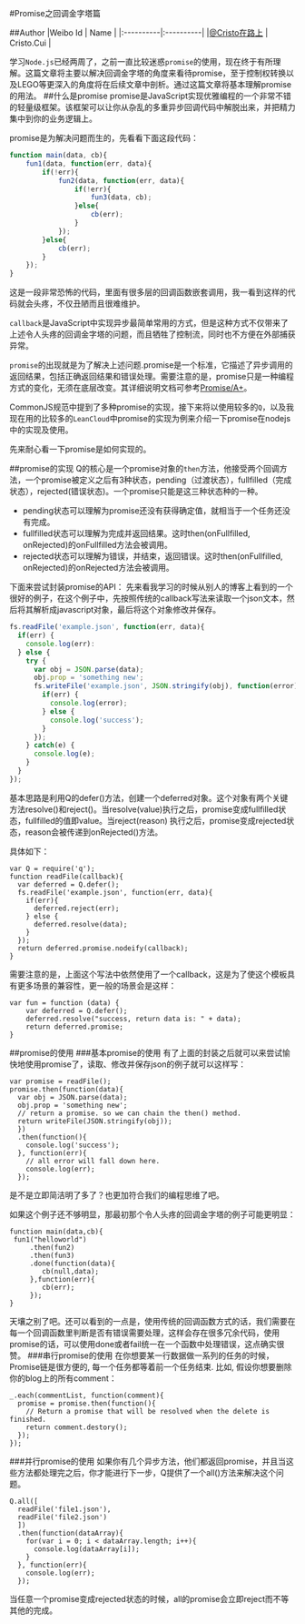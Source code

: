 #Promise之回调金字塔篇

##Author
|Weibo Id | Name |
|:----------|:----------|
|[@Cristo在路上](http://www.weibo.com/2150756497) | Cristo.Cui |

学习`Node.js`已经两周了，之前一直比较迷惑`promise`的使用，现在终于有所理解。这篇文章将主要以解决回调金字塔的角度来看待promise，至于控制权转换以及LEGO等更深入的角度将在后续文章中剖析。通过这篇文章将基本理解promise的用法。
##什么是promise
promise是JavaScript实现优雅编程的一个非常不错的轻量级框架。该框架可以让你从杂乱的多重异步回调代码中解脱出来，并把精力集中到你的业务逻辑上。

promise是为解决问题而生的，先看看下面这段代码：

```JavaScript
function main(data, cb){
	fun1(data, function(err, data){
		if(!err){
      		fun2(data, function(err, data){
        		if(!err){
          			fun3(data, cb);
        		}else{
          			cb(err);
        		}
      		});
    	}else{
      		cb(err);
    	}
	});
}
```

这是一段非常恐怖的代码，里面有很多层的回调函数嵌套调用，我一看到这样的代码就会头疼，不仅丑陋而且很难维护。

`callback`是JavaScript中实现异步最简单常用的方式，但是这种方式不仅带来了上述令人头疼的回调金字塔的问题，而且牺牲了控制流，同时也不方便在外部捕获异常。

`promise`的出现就是为了解决上述问题.promise是一个标准，它描述了异步调用的返回结果，包括正确返回结果和错误处理。需要注意的是，promise只是一种编程方式的变化，无须在底层改变。其详细说明文档可参考[Promise/A+](https://promisesaplus.com/)。

CommonJS规范中提到了多种promise的实现，接下来将以使用较多的`Q`，以及我现在用的比较多的`LeanCloud`中promise的实现为例来介绍一下promise在nodejs中的实现及使用。

先来耐心看一下promise是如何实现的。

##promise的实现
Q的核心是一个promise对象的`then`方法，他接受两个回调方法，一个promise被定义之后有3种状态，pending（过渡状态），fullfilled（完成状态），rejected(错误状态)。一个promise只能是这三种状态种的一种。

* pending状态可以理解为promise还没有获得确定值，就相当于一个任务还没有完成。
* fullfilled状态可以理解为完成并返回结果。这时then(onFullfilled, onRejected)的onFullfilled方法会被调用。
* rejected状态可以理解为错误，并结束，返回错误。这时then(onFullfilled, onRejected)的onRejected方法会被调用。

下面来尝试封装promise的API：
先来看我学习的时候从别人的博客上看到的一个很好的例子，在这个例子中，先按照传统的callback写法来读取一个json文本，然后将其解析成javascript对象，最后将这个对象修改并保存。

```JavaScript
fs.readFile('example.json', function(err, data){
  if(err) {
    console.log(err):
  } else {
    try {
      var obj = JSON.parse(data);
      obj.prop = 'something new';
      fs.writeFile('example.json', JSON.stringify(obj), function(error){
        if(err) {
          console.log(error);
        } else {
          console.log('success');
        }
      });
    } catch(e) {
      console.log(e);
    }
  }
});
```

基本思路是利用Q的defer()方法，创建一个deferred对象。这个对象有两个关键方法resolve()和reject()。当resolve(value)执行之后，promise变成fullfilled状态，fullfilled的值即value。当reject(reason) 执行之后，promise变成rejected状态，reason会被传递到onRejected()方法。

具体如下：

```
var Q = require('q');
function readFile(callback){
  var deferred = Q.defer();
  fs.readFile('example.json', function(err, data){
    if(err){
      deferred.reject(err);
    } else {
      deferred.resolve(data);
    }
  });
  return deferred.promise.nodeify(callback);
}
```
需要注意的是，上面这个写法中依然使用了一个callback，这是为了使这个模板具有更多场景的兼容性，更一般的场景会是这样：

```
var fun = function (data) {
    var deferred = Q.defer();
    deferred.resolve("success, return data is: " + data);
    return deferred.promise;
}
```
##promise的使用
###基本promise的使用
有了上面的封装之后就可以来尝试愉快地使用promise了，读取、修改并保存json的例子就可以这样写：
```
var promise = readFile();
promise.then(function(data){
  var obj = JSON.parse(data);
  obj.prop = 'something new';
  // return a promise. so we can chain the then() method.
  return writeFile(JSON.stringify(obj));
  })
  .then(function(){
    console.log('success');
  }, function(err){
    // all error will fall down here.
    console.log(err);
  });
```
是不是立即简洁明了多了？也更加符合我们的编程思维了吧。

如果这个例子还不够明显，那最初那个令人头疼的回调金字塔的例子可能更明显：
```
function main(data,cb){
 fun1("helloworld")
     .then(fun2)
     .then(fun3)
     .done(function(data){
        cb(null,data);
     },function(err){
        cb(err);
     });
}
```
天壤之别了吧。还可以看到的一点是，使用传统的回调函数方式的话，我们需要在每一个回调函数里判断是否有错误需要处理，这样会存在很多冗余代码，使用promise的话，可以使用done或者fail统一在一个函数中处理错误，这点确实很赞。
###串行promise的使用
在你想要某一行数据做一系列的任务的时候，Promise链是很方便的, 每一个任务都等着前一个任务结束. 比如, 假设你想要删除你的blog上的所有comment：
```
_.each(commentList, function(comment){
  promise = promise.then(function(){
	// Return a promise that will be resolved when the delete is finished.
    return comment.destory();
  });
});
```
###并行promise的使用
如果你有几个异步方法，他们都返回promise，并且当这些方法都处理完之后，你才能进行下一步，Q提供了一个all()方法来解决这个问题。
```
Q.all([
  readFile('file1.json'),
  readFile('file2.json')
  ])
  .then(function(dataArray){
    for(var i = 0; i < dataArray.length; i++){
      console.log(dataArray[i]);
    }
  }, function(err){
    console.log(err);
  });
```
当任意一个promise变成rejected状态的时候，all的promise会立即reject而不等其他的完成。